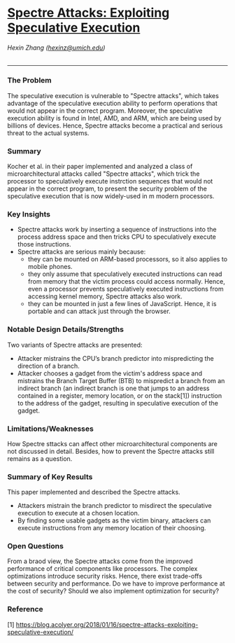 # [Spectre Attacks: Exploiting Speculative Execution](https://spectreattack.com/spectre.pdf)

###### Hexin Zhang (hexinz@umich.edu)

---

### The Problem
<!-- [A single problem] -->
The speculative execution is vulnerable to "Spectre attacks", which takes advantage of the speculative execution ability to perform operations that would not appear in the correct program. Moreover, the speculative execution ability is found in Intel, AMD, and ARM, which are being used by billions of devices. Hence, Spectre attacks become a practical and serious threat to the actual systems.

### Summary 
<!-- [Up to 3 sentences] -->

Kocher et al. in their paper implemented and analyzed a class of microarchitectural attacks called "Spectre attacks", which trick the processor to speculatively execute instrction sequences that would not appear in the correct program, to present the security problem of the speculative execution that is now widely-used in m modern processors.


### Key Insights 
<!-- [Up to 2 insights] -->

- Spectre attacks work by inserting a sequence of instructions into the process address space and then tricks CPU to speculatively execute those instructions.
- Spectre attacks are serious mainly because:
  - they can be mounted on ARM-based processors, so it also applies to mobile phones.
  - they only assume that speculatively executed instructions can read from memory that the victim process could access normally. Hence, even a processor prevents speculatively executed instructions from accessing kernel memory, Spectre attacks also work. 
  - they can be mounted in just a few lines of JavaScript. Hence, it is portable and can attack just through the browser.


### Notable Design Details/Strengths 
<!-- [Up to 2 details/strengths] -->

Two variants of Spectre attacks are presented: 
- Attacker mistrains the CPU’s branch predictor into mispredicting the direction of a branch.
- Attacker chooses a gadget from the victim's address space and mistrains the Branch Target Buffer (BTB) to mispredict a branch from an indirect branch (an indirect branch is one that jumps to an address contained in a register, memory location, or on the stack[1]) instruction to the address of the gadget, resulting in speculative execution of the gadget.


### Limitations/Weaknesses 
<!-- [up to 2 weaknesses] -->
How Spectre sttacks can affect other microarchitectural components are not discussed in detail. Besides, how to prevent the Spectre attacks still remains as a question.


### Summary of Key Results 
<!-- [Up to 3 results] -->

This paper implemented and described the Spectre attacks.
- Attackers mistrain the branch predictor to misdirect the speculative execution to execute at a chosen location.
- By finding some usable gadgets as the victim binary, attackers can execute instructions from any memory location of their choosing.


### Open Questions 
<!-- [Where to go from here?] -->
From a braod view, the Spectre attacks come from the improved performance of critical components like processors. The complex optimizations introduce security risks. Hence, there exist trade-offs between security and performance. Do we have to improve performance at the cost of security? Should we also implement optimization for security?

### Reference
[1] https://blog.acolyer.org/2018/01/16/spectre-attacks-exploiting-speculative-execution/
